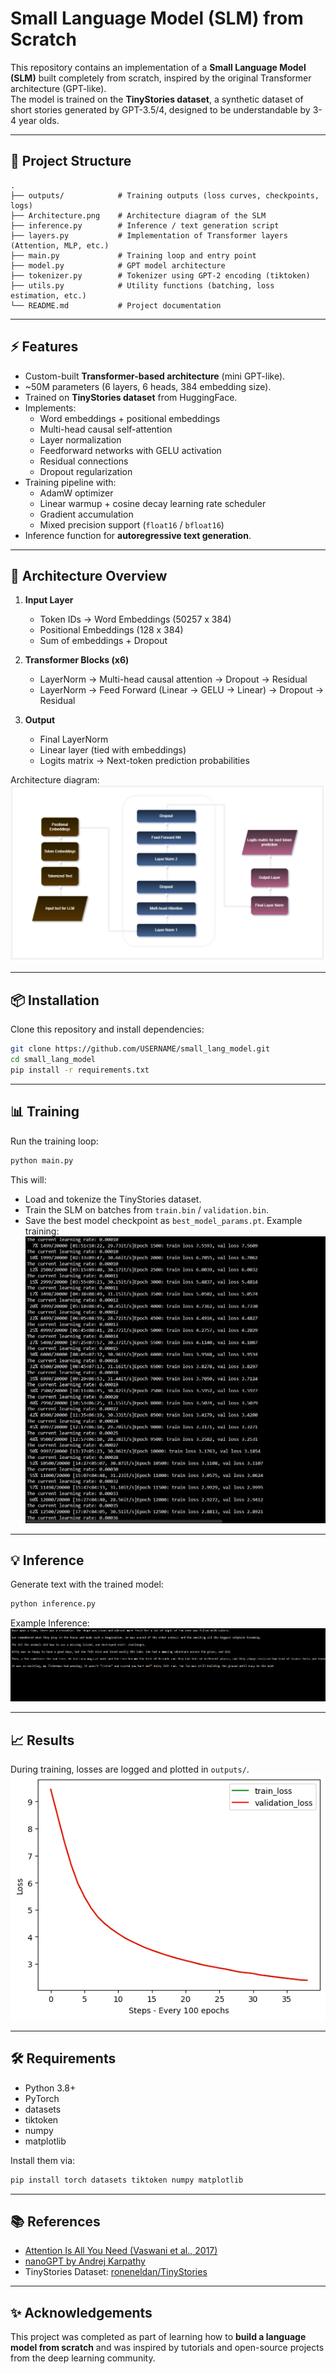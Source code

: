 # Small Language Model (SLM) from Scratch

This repository contains an implementation of a **Small Language Model (SLM)** built completely from scratch, inspired by the original Transformer architecture (GPT-like).  
The model is trained on the **TinyStories dataset**, a synthetic dataset of short stories generated by GPT-3.5/4, designed to be understandable by 3-4 year olds.

---

## 🚀 Project Structure

```
.
├── outputs/            # Training outputs (loss curves, checkpoints, logs)
├── Architecture.png    # Architecture diagram of the SLM
├── inference.py        # Inference / text generation script
├── layers.py           # Implementation of Transformer layers (Attention, MLP, etc.)
├── main.py             # Training loop and entry point
├── model.py            # GPT model architecture
├── tokenizer.py        # Tokenizer using GPT-2 encoding (tiktoken)
├── utils.py            # Utility functions (batching, loss estimation, etc.)
└── README.md           # Project documentation
```

---

## ⚡ Features

- Custom-built **Transformer-based architecture** (mini GPT-like).
- ~50M parameters (6 layers, 6 heads, 384 embedding size).
- Trained on **TinyStories dataset** from HuggingFace.
- Implements:
  - Word embeddings + positional embeddings
  - Multi-head causal self-attention
  - Layer normalization
  - Feedforward networks with GELU activation
  - Residual connections
  - Dropout regularization
- Training pipeline with:
  - AdamW optimizer
  - Linear warmup + cosine decay learning rate scheduler
  - Gradient accumulation
  - Mixed precision support (`float16` / `bfloat16`)
- Inference function for **autoregressive text generation**.

---

## 🧩 Architecture Overview

1. **Input Layer**
   - Token IDs → Word Embeddings (50257 x 384)
   - Positional Embeddings (128 x 384)
   - Sum of embeddings + Dropout

2. **Transformer Blocks (x6)**
   - LayerNorm → Multi-head causal attention → Dropout → Residual
   - LayerNorm → Feed Forward (Linear → GELU → Linear) → Dropout → Residual

3. **Output**
   - Final LayerNorm
   - Linear layer (tied with embeddings)
   - Logits matrix → Next-token prediction probabilities

Architecture diagram:  
![Architecture](Architecture.png)

---

## 📦 Installation

Clone this repository and install dependencies:

```bash
git clone https://github.com/USERNAME/small_lang_model.git
cd small_lang_model
pip install -r requirements.txt
```

---

## 📊 Training

Run the training loop:

```bash
python main.py
```

This will:
- Load and tokenize the TinyStories dataset.
- Train the SLM on batches from `train.bin` / `validation.bin`.
- Save the best model checkpoint as `best_model_params.pt`.
Example training:
![Training](./outputs/train.png)


---

## 💡 Inference

Generate text with the trained model:

```bash
python inference.py
```
Example Inference:
![Example Output](./outputs/inference.png)


---

## 📈 Results

During training, losses are logged and plotted in `outputs/`.  
![Train vs Validation Loss](./outputs/loss_plot.png)

---

## 🛠️ Requirements

- Python 3.8+
- PyTorch
- datasets
- tiktoken
- numpy
- matplotlib

Install them via:

```bash
pip install torch datasets tiktoken numpy matplotlib
```

---

## 📚 References

- [Attention Is All You Need (Vaswani et al., 2017)](https://arxiv.org/abs/1706.03762)
- [nanoGPT by Andrej Karpathy](https://github.com/karpathy/nanoGPT)
- TinyStories Dataset: [roneneldan/TinyStories](https://huggingface.co/datasets/roneneldan/TinyStories)

---

## ✨ Acknowledgements

This project was completed as part of learning how to **build a language model from scratch** and was inspired by tutorials and open-source projects from the deep learning community.
